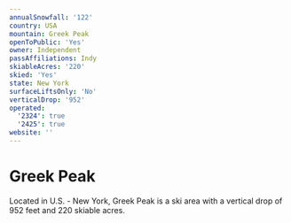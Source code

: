 ```yaml
---
annualSnowfall: '122'
country: USA
mountain: Greek Peak
openToPublic: 'Yes'
owner: Independent
passAffiliations: Indy
skiableAcres: '220'
skied: 'Yes'
state: New York
surfaceLiftsOnly: 'No'
verticalDrop: '952'
operated:
  '2324': true
  '2425': true
website: ''
---
```



# Greek Peak

Located in U.S. - New York, Greek Peak is a ski area with a vertical drop of 952 feet and 220 skiable acres.
